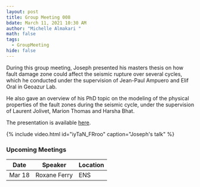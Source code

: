 ```yaml
---
layout: post
title: Group Meeting 008
bdate: March 11, 2021 10:30 AM
author: "Michelle Almakari "
math: false
tags:
  - GroupMeeting
hide: false
---
```

During this group meeting, Joseph presented his masters thesis on how fault damage zone could affect the seismic rupture over several cycles, which he conducted under the supervision of Jean-Paul Ampuero and Elif Oral in Geoazur Lab. 

He also gave an overview of his PhD topic on the modeling of the physical properties of the fault zones during the seismic cycle, under the supervision of Laurent Jolivet, Marion Thomas and Harsha Bhat. 

The presentation is available [here](https://www.dropbox.com/scl/fi/2ku6uloi7n37xkvd6sphh/PERSISMO-Group-Meeting_Flores_Joseph_final.pptx?dl=0&rlkey=diccachv4airi1zkvrb0c4m6m). 

{% include video.html id="iyTaN_FRroo" caption="Joseph's talk" %}

### Upcoming Meetings

| Date   | Speaker      | Location |
| ------ | ------------ | -------- |
| Mar 18 | Roxane Ferry | ENS      |